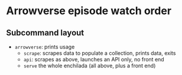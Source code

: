 # Arrowverse episode watch order

## Subcommand layout

- `arrowverse`: prints usage
  - `scrape`: scrapes data to populate a collection, prints data, exits
  - `api`: scrapes as above, launches an API only, no front end
  - `serve` the whole enchilada (all above, plus a front end)
